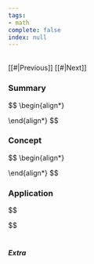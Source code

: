 ```yaml
---
tags:
- math
complete: false
index: null
---
```

\
[[#|Previous]]   [[#|Next]]

### Summary
$$
\begin{align*}

\end{align*}
$$

### Concept
$$
\begin{align*}

\end{align*}
$$

### Application
$$

$$

#

##### Extra

